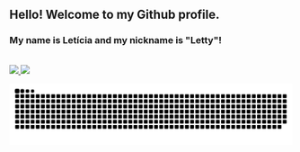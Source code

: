 ## Hello! Welcome to my Github profile.
### My name is Letícia and my nickname is "Letty"!
<br>
<div align="left">
  <a href="https://github.com/leticiahcandido">
  <img height="170em" src="https://github-readme-stats.vercel.app/api?username=leticiahcandido&show_icons=true&theme=onedark"/>
  <img height="170em" src="https://github-readme-stats.vercel.app/api/top-langs/?username=leticiahcandido&layout=compact&langs_count=7&theme=onedark"/>
  
 ![Snake animation](https://github.com/leticiahcandido/leticiahcandido/blob/output/github-contribution-grid-snake.svg)
 
</div>
